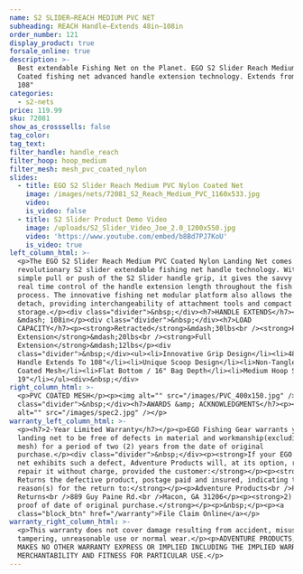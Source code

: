 ```yaml
---
name: S2 SLIDER—REACH MEDIUM PVC NET
subheading: REACH Handle—Extends 48in–108in
order_number: 121
display_product: true
forsale_online: true
description: >-
  Best extendable Fishing Net on the Planet. EGO S2 Slider Reach Medium PVC
  Coated fishing net advanced handle extension technology. Extends from 48" to
  108"
categories:
  - s2-nets
price: 119.99
sku: 72081
show_as_crosssells: false
tag_color:
tag_text:
filter_handle: handle_reach
filter_hoop: hoop_medium
filter_mesh: mesh_pvc_coated_nylon
slides:
  - title: EGO S2 Slider Reach Medium PVC Nylon Coated Net
    image: /images/nets/72081_S2_Reach_Medium_PVC_1160x533.jpg
    video:
    is_video: false
  - title: S2 Slider Product Demo Video
    image: /uploads/S2_Slider_Video_Joe_2.0_1200x550.jpg
    video: 'https://www.youtube.com/embed/b8Bd7PJ7KoU'
    is_video: true
left_column_html: >-
  <p>The EGO S2 Slider Reach Medium PVC Coated Nylon Landing Net comes with the
  revolutionary S2 slider extendable fishing net handle technology. With a
  simple pull or push of the S2 Slider handle grip, it gives the savvy angler
  real time control of the handle extension length throughout the fish capturing
  process. The innovative fishing net modular platform also allows the handle to
  detach, providing interchangeability of attachment tools and compact
  storage.</p><div class="divider">&nbsp;</div><h7>HANDLE EXTENDS</h7><p>48in
  &mdash; 108in</p><div class="divider">&nbsp;</div><h7>LOAD
  CAPACITY</h7><p><strong>Retracted</strong>&mdash;30lbs<br /><strong>Partial
  Extension</strong>&mdash;20lbs<br /><strong>Full
  Extension</strong>&mdash;12lbs</p><div
  class="divider">&nbsp;</div><ul><li>Innovative Grip Design</li><li>48" Slider
  Handle Extends To 108"</li><li>Unique Scoop Design</li><li>Non-Tangle PVC
  Coated Mesh</li><li>Flat Bottom / 16" Bag Depth</li><li>Medium Hoop Size 17" x
  19"</li></ul><div>&nbsp;</div>
right_column_html: >-
  <p>PVC COATED MESH</p><p><img alt="" src="/images/PVC_400x150.jpg" /></p><div
  class="divider">&nbsp;</div><h7>AWARDS &amp; ACKNOWLEDGMENTS</h7><p><img
  alt="" src="/images/spec2.jpg" /></p>
warranty_left_column_html: >-
  <p><h7>2-Year Limited Warranty</h7></p><p>EGO Fishing Gear warrants your EGO
  landing net to be free of defects in material and workmanship(excluding net
  mesh) for a period of two (2) years from the date of original
  purchase.</p><div class="divider">&nbsp;</div><p><strong>If your EGO fishing
  net exhibits such a defect, Adventure Products will, at its option, replace or
  repair it without charge, provided the customer:</strong></p><p><strong>1)
  Returns the defective product, postage paid and insured, indicating the
  reason(s) for the return to:</strong></p><p>Adventure Products<br />Product
  Returns<br />889 Guy Paine Rd.<br />Macon, GA 31206</p><p><strong>2) Submits
  proof of date of original purchase.</strong></p><p>&nbsp;</p><p><a
  class="block_btn" href="/warranty">File Claim Online</a></p>
warranty_right_column_html: >-
  <p>This warranty does not cover damage resulting from accident, misuse, abuse,
  tampering, unreasonable use or normal wear.</p><p>ADVENTURE PRODUCTS, INC.
  MAKES NO OTHER WARRANTY EXPRESS OR IMPLIED INCLUDING THE IMPLIED WARRANTIES OF
  MERCHANTABILITY AND FITNESS FOR PARTICULAR USE.</p>
---
```

